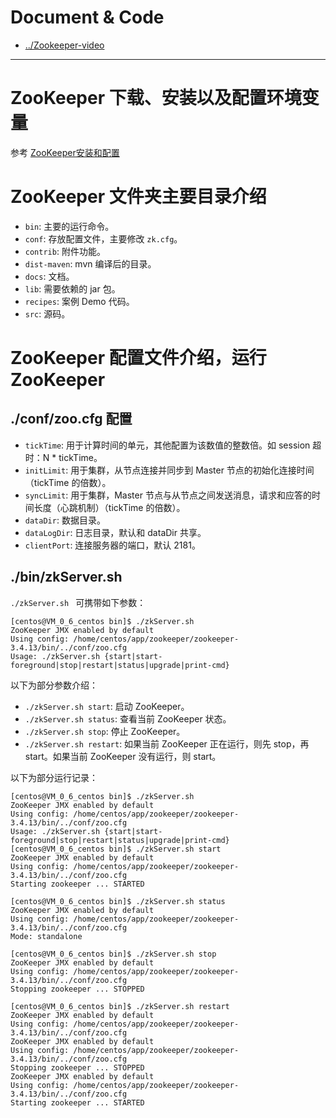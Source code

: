 # Document & Code

* [../Zookeeper-video](https://github.com/zozospider/note/blob/master/distributed/ZooKeeper/ZooKeeper-video.md)

---

# ZooKeeper 下载、安装以及配置环境变量

参考 [ZooKeeper安装和配置](https://www.jianshu.com/p/de90172ea680)

# ZooKeeper 文件夹主要目录介绍

* `bin`: 主要的运行命令。
* `conf`: 存放配置文件，主要修改 `zk.cfg`。
* `contrib`: 附件功能。
* `dist-maven`: mvn 编译后的目录。
* `docs`: 文档。
* `lib`: 需要依赖的 jar 包。
* `recipes`: 案例 Demo 代码。
* `src`: 源码。

# ZooKeeper 配置文件介绍，运行 ZooKeeper

## ./conf/zoo.cfg 配置

* `tickTime`: 用于计算时间的单元，其他配置为该数值的整数倍。如 session 超时：N * tickTime。
* `initLimit`: 用于集群，从节点连接并同步到 Master 节点的初始化连接时间（tickTime 的倍数）。
* `syncLimit`: 用于集群，Master 节点与从节点之间发送消息，请求和应答的时间长度（心跳机制）（tickTime 的倍数）。
* `dataDir`: 数据目录。
* `dataLogDir`: 日志目录，默认和 dataDir 共享。
* `clientPort`: 连接服务器的端口，默认 2181。

## ./bin/zkServer.sh

`./zkServer.sh ` 可携带如下参数：
```
[centos@VM_0_6_centos bin]$ ./zkServer.sh
ZooKeeper JMX enabled by default
Using config: /home/centos/app/zookeeper/zookeeper-3.4.13/bin/../conf/zoo.cfg
Usage: ./zkServer.sh {start|start-foreground|stop|restart|status|upgrade|print-cmd}
```

以下为部分参数介绍：
* `./zkServer.sh start`: 启动 ZooKeeper。
* `./zkServer.sh status`: 查看当前 ZooKeeper 状态。
* `./zkServer.sh stop`: 停止 ZooKeeper。
* `./zkServer.sh restart`: 如果当前 ZooKeeper 正在运行，则先 stop，再 start。如果当前 ZooKeeper 没有运行，则 start。

以下为部分运行记录：
```
[centos@VM_0_6_centos bin]$ ./zkServer.sh
ZooKeeper JMX enabled by default
Using config: /home/centos/app/zookeeper/zookeeper-3.4.13/bin/../conf/zoo.cfg
Usage: ./zkServer.sh {start|start-foreground|stop|restart|status|upgrade|print-cmd}
[centos@VM_0_6_centos bin]$ ./zkServer.sh start
ZooKeeper JMX enabled by default
Using config: /home/centos/app/zookeeper/zookeeper-3.4.13/bin/../conf/zoo.cfg
Starting zookeeper ... STARTED
```
```
[centos@VM_0_6_centos bin]$ ./zkServer.sh status
ZooKeeper JMX enabled by default
Using config: /home/centos/app/zookeeper/zookeeper-3.4.13/bin/../conf/zoo.cfg
Mode: standalone
```
```
[centos@VM_0_6_centos bin]$ ./zkServer.sh stop
ZooKeeper JMX enabled by default
Using config: /home/centos/app/zookeeper/zookeeper-3.4.13/bin/../conf/zoo.cfg
Stopping zookeeper ... STOPPED
```
```
[centos@VM_0_6_centos bin]$ ./zkServer.sh restart
ZooKeeper JMX enabled by default
Using config: /home/centos/app/zookeeper/zookeeper-3.4.13/bin/../conf/zoo.cfg
ZooKeeper JMX enabled by default
Using config: /home/centos/app/zookeeper/zookeeper-3.4.13/bin/../conf/zoo.cfg
Stopping zookeeper ... STOPPED
ZooKeeper JMX enabled by default
Using config: /home/centos/app/zookeeper/zookeeper-3.4.13/bin/../conf/zoo.cfg
Starting zookeeper ... STARTED
```


